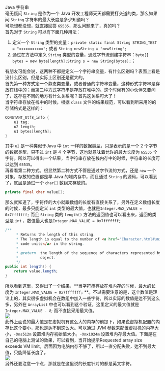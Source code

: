 Java 字符串<br />毫无疑问 `String` 是作为一个 Java 开发工程师天天都需要打交道的类，那么如果问 `String` 字符串的最大长度是多少知道吗？<br />可能想都没想，就直接回答 `65535`，那么问题来了，真的吗？<br />首先对于 `String` 可以有下面几种用法：

1. 定义一个 `String` 类型的变量：`private static final String STRING_TEST = "xxxxxxxxxxx";` 或者 `String newString = "newString";`
2. 通过在方法中定义 `String` 类型的变量，通过字节流创建字符串：`byte[] bytes = new byte[length];String s = new String(bytes);`；

有朋友可能会说，这两种不都是定义一个字符串变量，有什么区别吗？表面上看是没什么区别，但是实际上区别还是蛮大的。<br />首先第一种方式定一个静态类变量，或者普通的字符串变量，这种形式字符串是存放在栈中的；而第二种方式字符串是存放在堆中的。这个时候有的小伙伴又要问了，这存在不同的地方有什么关系呢？首先这关系可大了！<br />当字符串存放在栈中的时候，根据 `class` 文件的结果规范，可以看到所采用的的存储格式是这样的：
```c
CONSTANT_Utf8_info {
    u1 tag;
    u2 length;
    u1 bytes[length];
}
```
其中 `u2` 是一种类似于Java 中 `int` 一样的数据类型，只是表示的是一个 2 个字节的数据类型，只不过 `int` 是 4 个字节，这也就意味着允许的最大长度为 `65535` 个字符。所以可以得出一个结果，当字符串存放在栈内存中的时候，字符串的长度可以达到 `65535`。<br />再看看第二种方式。很显然第二种方式不管是通过字节流的方式，还是 `new` 一个对象，存放的位置都是早 Java 的堆内存中，而且通过 `String` 的源码，可以看到了，底层是通过一个 `char[]` 数组来存放的。
```java
private final char value[];
```
那么就知道了，字符传的大小就跟数组的长度有直接关系了，另外在定义数组长度的时候，最多只能定义 `int` 类型的最大值，也就是`Integer.MAX_VALUE = 0x7fffffff;` 而且 `String` 类的 `length()` 方法的返回值也可以看出来，返回的类型是 `int` ，数值最大也是`Integer.MAX_VALUE = 0x7fffffff;`
```java
/**
     * Returns the length of this string.
     * The length is equal to the number of <a href="Character.html#unicode">Unicode
     * code units</a> in the string.
     *
     * @return  the length of the sequence of characters represented by this
     *          object.
     */
public int length() {
    return value.length;
}
```
所以看到这里，又得出了一个结果，**当字符串存放在堆内存的时候，最大的长度为 `Integer.MAX_VALUE = 0x7fffffff;` **。不过需要注意的是，这个数值是理论上的，其实很多虚拟机会在数组中加入一些字符，所以实际的数值是达不到这么多，另外在 `ArrayList` 中也可以看到这个验证，这里定义的最大值就是`Integer.MAX_VALUE - 8`; 而不直接采用最大值。<br />![](https://cdn.nlark.com/yuque/0/2021/webp/396745/1636255404497-3e18d3a1-7af2-4f0a-97af-17cca0356b7a.webp#clientId=u2c2b7b55-f3d6-4&from=paste&id=u3d249621&originHeight=338&originWidth=1080&originalType=url&ratio=1&status=done&style=shadow&taskId=u9d37a634-c326-4b7d-960c-7c604801d27)<br />此外上面说的最大值是在虚拟机有这么大的内存的前提下，如果说虚拟机配置的内存比这个要小，那也是达不到这么大。可以通过 JVM 参数来配置虚拟机的内存大小，`-Xms512m` 设置堆内存初始值大小。`-Xmx1024m` 设置堆内存最大值。下面是在自己的电脑上测试的效果，可以看到，当开始提示Requested array size exceeds VM limit，后面因为电脑内存不够了，所以一直分配失败，达不到最大值，只能降低长度了。<br />![](https://cdn.nlark.com/yuque/0/2021/webp/396745/1636255404596-037c1d31-d435-4f1d-abff-6beb41917108.webp#clientId=u2c2b7b55-f3d6-4&from=paste&id=u590eff83&originHeight=610&originWidth=1080&originalType=url&ratio=1&status=done&style=shadow&taskId=u6ff24edf-d2ce-4c80-a969-6fd69416a1e)<br />另外还要注意一个点，那就是在这里说的长度针对的都是英文字符。
